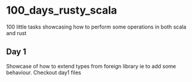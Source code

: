 # 100_days_rusty_scala

100 little tasks showcasing how to perform some operations in both scala and rust

## Day 1

Showcase of how to extend types from foreign library ie to add some
behaviour. Checkout day1 files
